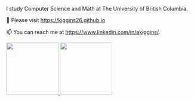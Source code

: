 I study Computer Science and Math at The University of British Columbia. 

🔭 Please visit <a href="https://kiggins26.github.io" target="_blank">https://kiggins26.github.io

📫 You can reach me at  <a href="https://www.linkedin.com/in/akiggins" target="_blank">https://www.linkedin.com/in/akiggins/. 



<p align="left">
<a href="https://github.com/kiggins26">
  <img height="140em" src="https://github-readme-stats.vercel.app/api/?username=kiggins26&count_private=true&show_icons=true&title_color=fff&icon_color=79ff97&text_color=9f9f9f&bg_color=151515&hide=stars" />
  <img height="140em" src="https://github-readme-stats.vercel.app/api/top-langs/?username=kiggins26&count_private=true&layout=compact&show_icons=true&title_color=fff&icon_color=79ff97&text_color=9f9f9f&bg_color=151515&hide=css" />
</a>
</p>


<!--
**Kiggins26/kiggins26** is a ✨ _special_ ✨ repository because its `README.md` (this file) appears on your GitHub profile.

Here are some ideas to get you started:

- 🔭 I’m currently working on ...
- 🌱 I’m currently learning ...
- 👯 I’m looking to collaborate on ...
- 🤔 I’m looking for help with ...
- 💬 Ask me about ...
- 📫 How to reach me: ...
- 😄 Pronouns: ...
- ⚡ Fun fact: ...
- Not showing
-->
